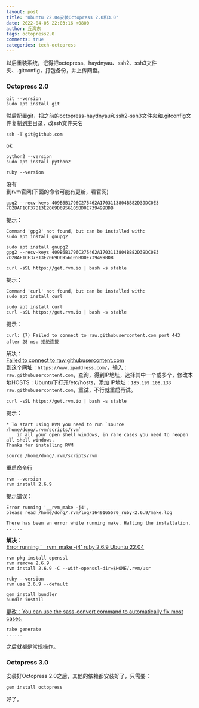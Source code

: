 ```yaml
---
layout: post
title: "Ubuntu 22.04安装Octopress 2.0和3.0"
date: 2022-04-05 22:03:16 +0800
author: 丘海东 
tags: octopress2.0
comments: true
categories: tech-octopress
---
```

以后重装系统，记得把octopress、haydnyau、ssh2、ssh3文件夹、.gitconfig，打包备份，并上传网盘。  
### Octopress 2.0
```
git --version
sudo apt install git
```
然后配置git，把之前的octopress-haydnyau和ssh2-ssh3文件夹和.gitconfig文件复制到主目录，改ssh文件夹名  
```
ssh -T git@github.com
```
ok  
```
python2 --version
sudo apt install python2

ruby --version
```
没有  
到rvm官网(下面的命令可能有更新，看官网)  
```
gpg2 --recv-keys 409B6B1796C275462A1703113804BB82D39DC0E3 7D2BAF1CF37B13E2069D6956105BD0E739499BDB
```
提示：  
```
Command 'gpg2' not found, but can be installed with:
sudo apt install gnupg2
```
```
sudo apt install gnupg2
gpg2 --recv-keys 409B6B1796C275462A1703113804BB82D39DC0E3 7D2BAF1CF37B13E2069D6956105BD0E739499BDB

curl -sSL https://get.rvm.io | bash -s stable
```
提示：  
```
Command 'curl' not found, but can be installed with:
sudo apt install curl
```
```
sudo apt install curl
curl -sSL https://get.rvm.io | bash -s stable
```
提示：  
```
curl: (7) Failed to connect to raw.githubusercontent.com port 443 after 28 ms: 拒绝连接
```
解决：  
[Failed to connect to raw.githubusercontent.com](https://blog.csdn.net/u014375643/article/details/115826506)  
到这个网址：`https://www.ipaddress.com/`，输入：`raw.githubusercontent.com`，查询，得到IP地址，选择其中一个或多个，修改本地HOSTS：Ubuntu下打开/etc/hosts，添加 IP地址：`185.199.108.133 raw.githubusercontent.com`，重试，不行就重启再试。  
```
curl -sSL https://get.rvm.io | bash -s stable
```
提示：  
```  
* To start using RVM you need to run `source /home/dong/.rvm/scripts/rvm`
    in all your open shell windows, in rare cases you need to reopen all shell windows.
Thanks for installing RVM
```
```
source /home/dong/.rvm/scripts/rvm
```
重启命令行  
```
rvm --version
rvm install 2.6.9
```
提示错误：  
```
Error running '__rvm_make -j4',
please read /home/dong/.rvm/log/1649165570_ruby-2.6.9/make.log

There has been an error while running make. Halting the installation.
......
```

**解决：**  
[Error running '__rvm_make -j4' ruby 2.6.9 Ubuntu 22.04 ](https://github.com/rvm/rvm/issues/4370)  

```
rvm pkg install openssl
rvm remove 2.6.9
rvm install 2.6.9 -C --with-openssl-dir=$HOME/.rvm/usr
```
```
ruby --version
rvm use 2.6.9 --default

gem install bundler
bundle install
```
[更改：You can use the sass-convert command to automatically fix most cases.](https://qiuhaidong.github.io/blog/2022/03/26/you-can-use-the-sass-convert-command-to-automatically-fix-most-cases/)
  
```
rake generate
......
```
之后就都是常规操作。  



### Octopress 3.0

安装好Octopress 2.0之后，其他的依赖都安装好了，只需要：  
```
gem install octopress
```
好了。
